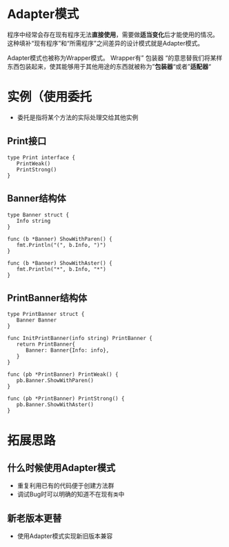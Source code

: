 # Adapter模式

程序中经常会存在现有程序无法**直接使用**，需要做**适当变化**后才能使用的情况。
这种填补“现有程序”和“所需程序”之间差异的设计模式就是Adapter模式。

Adapter模式也被称为Wrapper模式。
Wrapper有” 包装器 “的意思替我们将某样东西包装起来，使其能够用于其他用途的东西就被称为”**包装器**“或者”**适配器**“

# 实例（使用委托

* 委托是指将某个方法的实际处理交给其他实例

## Print接口

```golang
type Print interface {
   PrintWeak()
   PrintStrong()
}
```

## Banner结构体

```golang
type Banner struct {
   Info string
}

func (b *Banner) ShowWithParen() {
   fmt.Println("(", b.Info, ")")
}

func (b *Banner) ShowWithAster() {
   fmt.Println("*", b.Info, "*")
}
```

## PrintBanner结构体

```golang
type PrintBanner struct {
   Banner Banner
}

func InitPrintBanner(info string) PrintBanner {
   return PrintBanner{
      Banner: Banner{Info: info},
   }
}

func (pb *PrintBanner) PrintWeak() {
   pb.Banner.ShowWithParen()
}

func (pb *PrintBanner) PrintStrong() {
   pb.Banner.ShowWithAster()
}
```

# 拓展思路

## 什么时候使用Adapter模式

* 重复利用已有的代码便于创建方法群
* 调试Bug时可以明确的知道不在现有`类`中

## 新老版本更替

* 使用Adapter模式实现新旧版本兼容

